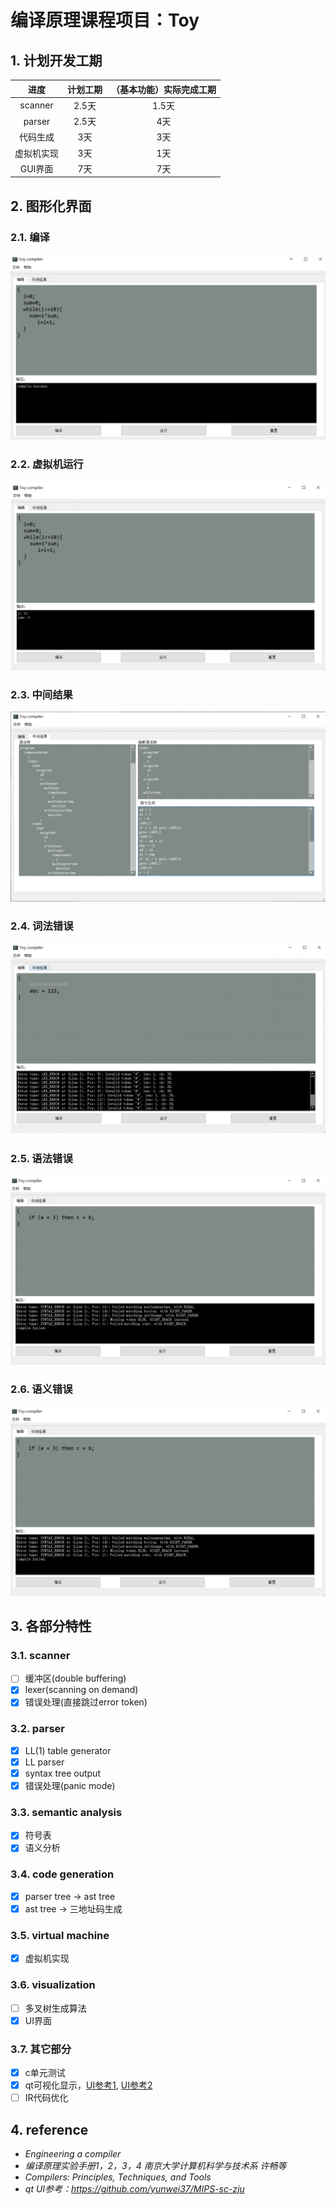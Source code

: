 # 编译原理课程项目：Toy

## 1. 计划开发工期

|进度|计划工期|（基本功能）实际完成工期|
|:---:|:---:|:---:|
|scanner|2.5天|1.5天|
|parser|2.5天|4天|
|代码生成|3天|3天|
|虚拟机实现|3天|1天|
|GUI界面|7天|7天|

## 2. 图形化界面

### 2.1. 编译

![](./figures/compile.png)

### 2.2. 虚拟机运行

![](./figures/run.png)

### 2.3. 中间结果

![](./figures/ir.png)

### 2.4. 词法错误

![](./figures/error1.png)

### 2.5. 语法错误

![](./figures/error2.png)

### 2.6. 语义错误

![](./figures/error2.png)

## 3. 各部分特性

### 3.1. scanner

+ [ ] 缓冲区(double buffering)
+ [x] lexer(scanning on demand)
+ [x] 错误处理(直接跳过error token)

### 3.2. parser

+ [x] LL(1) table generator
+ [x] LL parser
+ [x] syntax tree output
+ [x] 错误处理(panic mode)

### 3.3. semantic analysis

+ [x] 符号表
+ [x] 语义分析

### 3.4. code generation

+ [x] parser tree -> ast tree
+ [x] ast tree -> 三地址码生成

### 3.5. virtual machine

+ [x] 虚拟机实现

### 3.6. visualization

+ [ ] 多叉树生成算法
+ [x] UI界面

### 3.7. 其它部分

- [x] c单元测试
- [x] qt可视化显示，[UI参考1](https://mashplant.online/minidecaf-frontend/), [UI参考2](https://github.com/yunwei37/MIPS-sc-zju)
- [ ] IR代码优化

## 4. reference

- *Engineering a compiler*
- *编译原理实验手册1，2，3，4  南京大学计算机科学与技术系 许畅等*
- *Compilers: Principles, Techniques, and Tools*
- *qt UI参考：https://github.com/yunwei37/MIPS-sc-zju*

